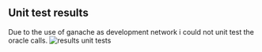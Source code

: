 ## Unit test results
Due to the use of ganache as development network i could not unit test the oracle calls.
![results unit tests](https://user-images.githubusercontent.com/71760326/104201143-b612a680-5429-11eb-94a7-872efbc42110.PNG)

